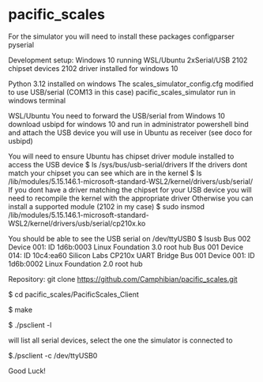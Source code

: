 # pacific_scales
For the simulator you will need to install these packages
configparser
pyserial

Development setup:
Windows 10 running WSL/Ubuntu
2xSerial/USB 2102 chipset devices 
2102 driver installed for windows 10

Python 3.12 installed on windows
The scales_simulator_config.cfg modified to use USB/serial (COM13 in this case)
pacific_scales_simulator run in windows terminal

WSL/Ubuntu
You need to forward the USB/serial from Windows 10
download usbipd for windows 10 and run in administrator powershell
bind and attach the USB device you will use in Ubuntu as receiver
(see doco for usbipd)

You will need to ensure Ubuntu has chipset driver module installed to access the USB device
$ ls /sys/bus/usb-serial/drivers
If the drivers dont match your chipset you can see which are in the kernel
$ ls /lib/modules/5.15.146.1-microsoft-standard-WSL2/kernel/drivers/usb/serial/
If you dont have a driver matching the chipset for your USB device you will need to recompile the kernel with the appropriate driver
Otherwise you can install a supported module (2102 in my case)
$ sudo insmod /lib/modules/5.15.146.1-microsoft-standard-WSL2/kernel/drivers/usb/serial/cp210x.ko

You should be able to see the USB serial on /dev/ttyUSB0
$ lsusb
Bus 002 Device 001: ID 1d6b:0003 Linux Foundation 3.0 root hub
Bus 001 Device 014: ID 10c4:ea60 Silicon Labs CP210x UART Bridge
Bus 001 Device 001: ID 1d6b:0002 Linux Foundation 2.0 root hub

Repository:
git clone https://github.com/Camphibian/pacific_scales.git

$ cd pacific_scales/PacificScales_Client

$ make

$ ./psclient -l

will list all serial devices, select the one the simulator is connected to

$./psclient -c /dev/ttyUSB0

Good Luck!

